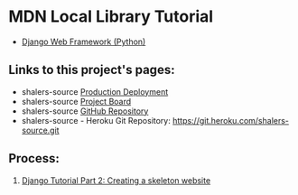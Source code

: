 # MDN Local Library Tutorial
* [Django Web Framework (Python)](https://developer.mozilla.org/en-US/docs/Learn/Server-side/Django)

## Links to this project's pages:
* shalers-source [Production Deployment](https://shalers-source.herokuapp.com/)
* shalers-source [Project Board](https://github.com/brucestull/shalers-source/projects/1)
* shalers-source [GitHub Repository](https://github.com/brucestull/shalers-source)
* shalers-source - Heroku Git Repository: https://git.heroku.com/shalers-source.git

## Process:
1. [Django Tutorial Part 2: Creating a skeleton website](https://developer.mozilla.org/en-US/docs/Learn/Server-side/Django/skeleton_website)